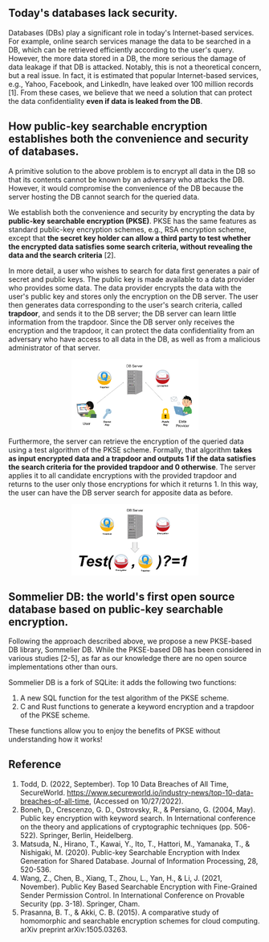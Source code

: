 ## Today's databases lack security.
Databases (DBs) play a significant role in today's Internet-based services. 
For example, online search services manage the data to be searched in a DB, which can be retrieved efficiently according to the user's query.
However, the more data stored in a DB, the more serious the damage of data leakage if that DB is attacked.
Notably, this is not a theoretical concern, but a real issue. In fact, it is estimated that popular Internet-based services, e.g., Yahoo, Facebook, and LinkedIn, have leaked over 100 million records [1]. 
From these cases, we believe that we need a solution that can protect the data confidentiality **even if data is leaked from the DB**.


## How public-key searchable encryption establishes both the convenience and security of databases.
A primitive solution to the above problem is to encrypt all data in the DB so that its contents cannot be known by an adversary who attacks the DB.
However, it would compromise the convenience of the DB because the server hosting the DB cannot search for the queried data.

We establish both the convenience and security by encrypting the data by **public-key searchable encryption (PKSE)**.
PKSE has the same features as standard public-key encryption schemes, e.g., RSA encryption scheme, except that **the secret key holder can allow a third party to test whether the encrypted data satisfies some search criteria, without revealing the data and the search criteria** [2].

In more detail, a user who wishes to search for data first generates a pair of secret and public keys. The public key is made available to a data provider who provides some data. The data provider encrypts the data with the user's public key and stores only the encryption on the DB server. The user then generates data corresponding to the user's search criteria, called **trapdoor**, and sends it to the DB server; the DB server can learn little information from the trapdoor. Since the DB server only receives the encryption and the trapdoor, it can protect the data confidentiality from an adversary who have access to all data in the DB, as well as from a malicious administrator of that server. 

<img src="../../assets/figs/sommelier_db_intro_pkse1.png" width="50%" style="display: block; margin: auto;">


Furthermore, the server can retrieve the encryption of the queried data using a test algorithm of the PKSE scheme. Formally, that algorithm **takes as input encrypted data and a trapdoor and outputs 1 if the data satisfies the search criteria for the provided trapdoor and 0 otherwise**. The server applies it to all candidate encryptions with the provided trapdoor and returns to the user only those encryptions for which it returns 1. In this way, the user can have the DB server search for apposite data as before.

<img src="../../assets/figs/sommelier_db_intro_pkse2.png" width="50%" style="display: block; margin: auto;">


## Sommelier DB: the world's first open source database based on public-key searchable encryption.
Following the approach described above, we propose a new PKSE-based DB library, Sommelier DB. While the PKSE-based DB has been considered in various studies [2-5], as far as our knowledge there are no open source implementations other than ours.

Sommelier DB is a fork of SQLite: it adds the following two functions:


1. A new SQL function for the test algorithm of the PKSE scheme.
2. C and Rust functions to generate a keyword encryption and a trapdoor of the PKSE scheme.


These functions allow you to enjoy the benefits of PKSE without understanding how it works!

## Reference
1. Todd, D. (2022, September). Top 10 Data Breaches of All Time, SecureWorld. https://www.secureworld.io/industry-news/top-10-data-breaches-of-all-time, (Accessed on 10/27/2022).
2. Boneh, D., Crescenzo, G. D., Ostrovsky, R., & Persiano, G. (2004, May). Public key encryption with keyword search. In International conference on the theory and applications of cryptographic techniques (pp. 506-522). Springer, Berlin, Heidelberg.
3. Matsuda, N., Hirano, T., Kawai, Y., Ito, T., Hattori, M., Yamanaka, T., & Nishigaki, M. (2020). Public-key Searchable Encryption with Index Generation for Shared Database. Journal of Information Processing, 28, 520-536.
4. Wang, Z., Chen, B., Xiang, T., Zhou, L., Yan, H., & Li, J. (2021, November). Public Key Based Searchable Encryption with Fine-Grained Sender Permission Control. In International Conference on Provable Security (pp. 3-18). Springer, Cham.
5. Prasanna, B. T., & Akki, C. B. (2015). A comparative study of homomorphic and searchable encryption schemes for cloud computing. arXiv preprint arXiv:1505.03263.